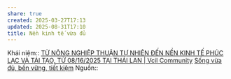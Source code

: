 ```yaml
---
share: true
created: 2025-03-27T17:13
updated: 2025-08-31T17:10
title: Nền kinh tế vừa đủ
---
```

Khái niệm:: 
[TỪ NÔNG NGHIỆP THUẬN TỰ NHIÊN ĐẾN NỀN KINH TẾ PHÚC LẠC VÀ TÁI TẠO, TỪ 08/16/2025 TẠI THÁI LAN \| Vcil Community](https://www.vcil.community/vi/event-details/sepdec2025)
[Sống vừa đủ, bền vững, tiết kiệm](../../../../%F0%9F%93%9CT%C3%A0i%20nguy%C3%AAn/S%E1%BB%91ng%20v%E1%BB%ABa%20%C4%91%E1%BB%A7,%20b%E1%BB%81n%20v%E1%BB%AFng,%20ti%E1%BA%BFt%20ki%E1%BB%87m/index.md)
Nguồn:: 